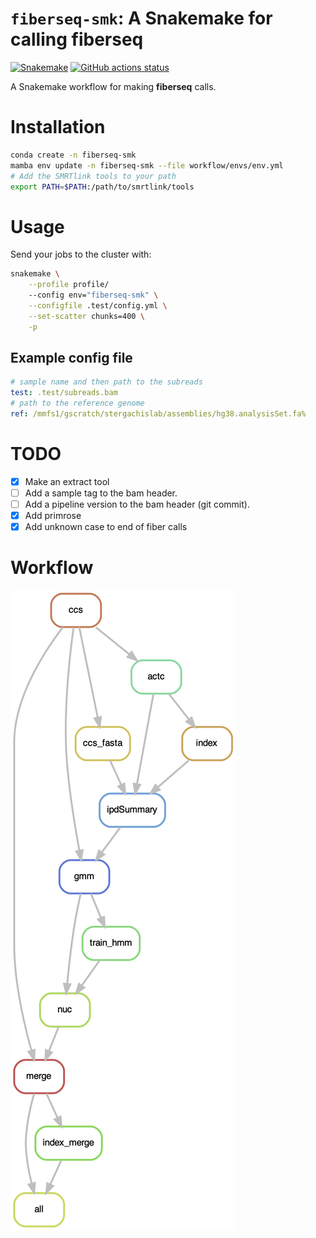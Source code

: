 # `fiberseq-smk`: A Snakemake for calling **fiberseq**

[![Snakemake](https://img.shields.io/badge/snakemake-≥7.8.0-brightgreen.svg)](https://snakemake.github.io)
[![GitHub actions status](https://github.com/StergachisLab/fiberseq-smk/workflows/Tests/badge.svg?branch=main)](https://github.com/StergachisLab/fiberseq-smk/actions?query=branch%3Amain+workflow%3ATests)

A Snakemake workflow for making **fiberseq** calls.



# Installation

```bash
conda create -n fiberseq-smk
mamba env update -n fiberseq-smk --file workflow/envs/env.yml 
# Add the SMRTlink tools to your path
export PATH=$PATH:/path/to/smrtlink/tools
```

# Usage

Send your jobs to the cluster with:
```bash
snakemake \
    --profile profile/ 
    --config env="fiberseq-smk" \
    --configfile .test/config.yml \
    --set-scatter chunks=400 \
    -p
```
## Example config file

```yaml
# sample name and then path to the subreads
test: .test/subreads.bam
# path to the reference genome
ref: /mmfs1/gscratch/stergachislab/assemblies/hg38.analysisSet.fa%
```

# TODO
- [x] Make an extract tool
- [ ] Add a sample tag to the bam header.
- [ ] Add a pipeline version to the bam header (git commit).
- [x] Add primrose
- [x] Add unknown case to end of fiber calls

# Workflow

![alt text](./images/dag.png)